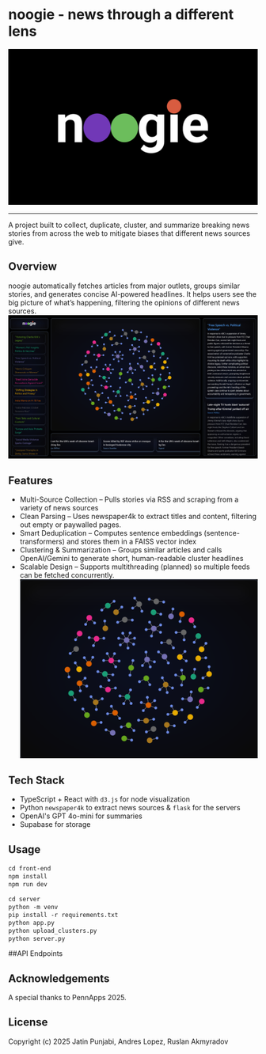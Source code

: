 # noogie - news through a different lens

!["preview"](assets/noogie.png "Preview")

---



A project built to collect, duplicate, cluster, and summarize breaking news stories from across the web to mitigate biases that different news sources give. 

## Overview

noogie automatically fetches articles from major outlets, groups similar stories, and generates concise AI-powered headlines.
It helps users see the big picture of what’s happening, filtering the opinions of different news sources.
!["preview"](assets/fullview.png "Preview")


## Features

* Multi-Source Collection – Pulls stories via RSS and scraping from a variety of news sources
* Clean Parsing – Uses newspaper4k to extract titles and content, filtering out empty or paywalled pages.
* Smart Deduplication – Computes sentence embeddings (sentence-transformers) and stores them in a FAISS vector index
* Clustering & Summarization – Groups similar articles and calls OpenAI/Gemini to generate short, human-readable cluster headlines
* Scalable Design – Supports multithreading (planned) so multiple feeds can be fetched concurrently.
!["preview"](assets/nodes.png "Preview")

## Tech Stack
* TypeScript + React with `d3.js` for node visualization
* Python `newspaper4k` to extract news sources & `flask` for the servers
* OpenAI's GPT 4o-mini for summaries
* Supabase for storage

## Usage
```
cd front-end
npm install
npm run dev

```

```
cd server
python -m venv
pip install -r requirements.txt
python app.py
python upload_clusters.py
python server.py
```
##API Endpoints

## Acknowledgements
A special thanks to PennApps 2025.


## License 
Copyright (c) 2025 Jatin Punjabi, Andres Lopez, Ruslan Akmyradov



